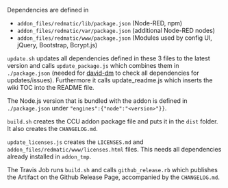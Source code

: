 Dependencies are defined in

* `addon_files/redmatic/lib/package.json` (Node-RED, npm)
* `addon_files/redmatic/var/package.json` (additional Node-RED nodes)
* `addon_files/redmatic/www/package.json` (Modules used by config UI, jQuery, Bootstrap, Bcrypt.js)

`update.sh` updates all dependencies defined in these 3 files to the latest version and calls `update_package.js`
which combines them in `./package.json` (needed for [david-dm](https://david-dm.org/hobbyquaker/redmatic) to check all 
dependencies for updates/issues). Furthermore it calls update_readme.js which inserts the wiki TOC into the README file.

The Node.js version that is bundled with the addon is defined in `./package.json` under 
`"engines":{"node":"<version>"}}`.

`build.sh` creates the CCU addon package file and puts it in the `dist` folder. It also creates the `CHANGELOG.md`.
 
`update_licenses.js` creates the `LICENSES.md` and `addon_files/redmatic/www/licenses.html` files. This needs all
dependencies already installed in `addon_tmp`.

The Travis Job runs `build.sh` and calls `github_release.rb` which publishes the Artifact on the Github Release Page, 
accompanied by the `CHANGELOG.md`.
 